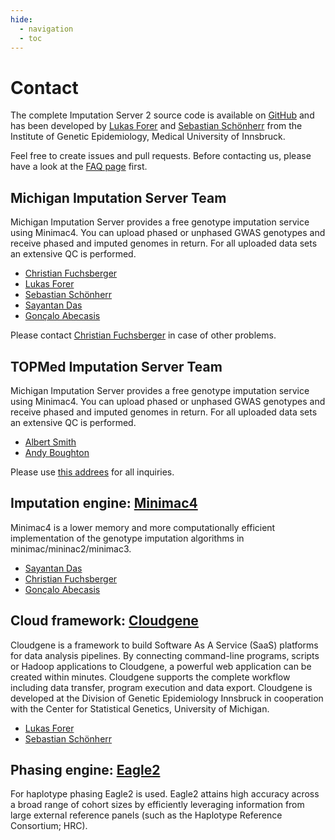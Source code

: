 ```yaml
---
hide:
  - navigation
  - toc 
---
```


# Contact

The complete Imputation Server 2 source code is available on [GitHub](https://github.com/genepi/imputationserver2) and has been developed by [Lukas Forer](https://genepi.i-med.ac.at/team/forer-lukas/) and [Sebastian Schönherr](https://genepi.i-med.ac.at/team/schoenherr-sebastian/) from the Institute of Genetic Epidemiology, Medical University of Innsbruck. 

Feel free to create issues and pull requests. Before contacting us, please have a look at the [FAQ page](faq) first. 

## Michigan Imputation Server Team

Michigan Imputation Server provides a free genotype imputation service using Minimac4. You can upload phased or unphased GWAS genotypes and receive phased and imputed genomes in return. For all uploaded data sets an extensive QC is performed.

* [Christian Fuchsberger](mailto:cfuchsb@umich.edu)
* [Lukas Forer](mailto:lukas.forer@i-med.ac.at)
* [Sebastian Schönherr](mailto:sebastian.schoenherr@i-med.ac.at)
* [Sayantan Das](mailto:sayantan@umich.edu)
* [Gonçalo Abecasis](mailto:goncalo@umich.edu)

Please contact [Christian Fuchsberger](mailto:cfuchsb@umich.edu) in case of other problems.


## TOPMed Imputation Server Team

Michigan Imputation Server provides a free genotype imputation service using Minimac4. You can upload phased or unphased GWAS genotypes and receive phased and imputed genomes in return. For all uploaded data sets an extensive QC is performed.

* [Albert Smith](mailto:albertvs@umich.edu)
* [Andy Boughton](mailto:abought@umich.edu)

Please use [this addrees](mailto:imputationserver@umich.edu) for all inquiries.


## Imputation engine: [Minimac4](http://genome.sph.umich.edu/wiki/Minimac4)

Minimac4 is a lower memory and more computationally efficient implementation of the genotype imputation algorithms in minimac/mininac2/minimac3.

* [Sayantan Das](mailto:sayantan@umich.edu)
* [Christian Fuchsberger](mailto:cfuchsb@umich.edu)
* [Gonçalo Abecasis](mailto:goncalo@umich.edu)

## Cloud framework: [Cloudgene](https://www.cloudgene.io/)

Cloudgene is a framework to build Software As A Service (SaaS) platforms for data analysis pipelines. By connecting command-line programs, scripts or Hadoop applications to Cloudgene, a powerful web application can be created within minutes. Cloudgene supports the complete workflow including data transfer, program execution and data export. Cloudgene is developed at the Division of Genetic Epidemiology Innsbruck in cooperation with the Center for Statistical Genetics, University of Michigan.

* [Lukas Forer](mailto:lukas.forer@i-med.ac.at)
* [Sebastian Schönherr](mailto:sebastian.schoenherr@i-med.ac.at)

## Phasing engine: [Eagle2](https://data.broadinstitute.org/alkesgroup/Eagle/)

For haplotype phasing Eagle2 is used. Eagle2 attains high accuracy across a broad range of cohort sizes by efficiently leveraging information from large external reference panels (such as the Haplotype Reference Consortium; HRC).
